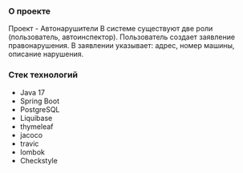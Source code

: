 ### О проекте
Проект - Автонарушители
В системе существуют две роли (пользователь, автоинспектор).
Пользователь создает заявление правонарушения.
В заявлении указывает: адрес, номер машины, описание нарушения.

### Стек технологий
* Java 17
* Spring Boot
* PostgreSQL
* Liquibase
* thymeleaf
* jacoco
* travic
* lombok
* Checkstyle 
